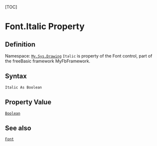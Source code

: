 [TOC]
# Font.Italic Property

## Definition
Namespace: [`My.Sys.Drawing`](My.Sys.Drawing.md)
`Italic` is property of the Font control, part of the freeBasic framework MyFbFramework.
## Syntax
```freeBasic
Italic As Boolean
```
## Property Value
[`Boolean`]("https://www.freebasic.net/wiki/KeyPgBoolean")
## See also
[`Font`](Font.md)
